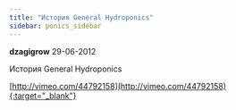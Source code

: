 ```yaml
---
title: "История General Hydroponics"
sidebar: ponics_sidebar
---
```


**dzagigrow** 29-06-2012

История General Hydroponics

[http://vimeo.com/44792158](http://vimeo.com/44792158){:target="_blank"}


